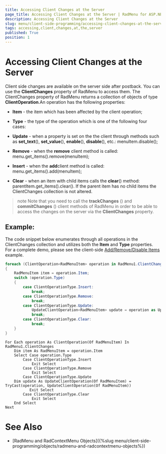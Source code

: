 ```yaml
---
title: Accessing Client Changes at the Server
page_title: Accessing Client Changes at the Server | RadMenu for ASP.NET AJAX Documentation
description: Accessing Client Changes at the Server
slug: menu/client-side-programming/accessing-client-changes-at-the-server
tags: accessing,client,changes,at,the,server
published: True
position: 1
---
```


# Accessing Client Changes at the Server



Client side changes are available on the server side after postback. You can use the **ClientChanges** property of RadMenu to access them. The ClientChanges property of RadMenu returns a collection of objects of type **ClientOperation**.An operation has the following properties:

* **Item** - the item which has been affected by the client operation;

* **Type** - the type of the operation which is one of the following four cases:

* **Update** - when a property is set on the the client through methods such as **set_text**(), **set_value**(), **enable**(), **disable**(), etc.: menuItem.disable();

* **Remove** - when the **remove** client method is called: menu.get_items().remove(menuItem);

* **Insert** - when the **add**client method is called: menu.get_items().add(menuItem);

* **Clear** - when an item with child items calls the **clear**() method: parentItem.get_items().clear(). If the parent item has no child items the ClientChanges collection is not altered.



>note Note that you need to call the **trackChanges** () and **commitChanges** () client methods of RadMenu in order to be able to access the changes on the server via the **ClientChanges** property.
>


## Example:

The code snippet below enumerates through all operations in the ClientChanges collection and utilizes both the **Item** and **Type** properties. For a complete demo, please see the client-side [Add/Remove/Disable Items](http://demos.telerik.com/aspnet-ajax/menu/examples/programming/addremovedisableitemsclientside/defaultcs.aspx) example.


````C#	     
foreach (ClientOperation<RadMenuItem> operation in RadMenu1.ClientChanges)
{ 
    RadMenuItem item = operation.Item;
    switch (operation.Type) 
    {  
        case ClientOperationType.Insert:
            break;  
        case ClientOperationType.Remove:
            break;  
        case ClientOperationType.Update:   
            UpdateClientOperation<RadMenuItem> update = operation as UpdateClientOperation<RadMenuItem>;   
            break;  
        case ClientOperationType.Clear:   
            break; 
    } 
}		
````
````VB.NET
For Each operation As ClientOperation(Of RadMenuItem) In RadMenu1.ClientChanges
    Dim item As RadMenuItem = operation.Item
    Select Case operation.Type
        Case ClientOperationType.Insert
            Exit Select
        Case ClientOperationType.Remove
            Exit Select
        Case ClientOperationType.Update
    Dim update As UpdateClientOperation(Of RadMenuItem) = TryCast(operation, UpdateClientOperation(Of RadMenuItem))
           Exit Select
        Case ClientOperationType.Clear
            Exit Select
    End Select
Next 
````

# See Also

 * [RadMenu and RadContextMenu Objects]({%slug menu/client-side-programming/objects/radmenu-and-radcontextmenu-objects%})
